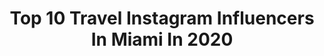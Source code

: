 ---
title: Top 10 Travel Instagram Influencers In Miami In 2020
description: >-
  Find top travel Instagram influencers in Miami in 2020. Most popular hashtags: #miami #travel #florida #beach.
platform: Instagram
hits: 661
text_top: Discover the best Instagram accounts on inBeat.
text_bottom: Our search engine holds 661 Instagram influencers like this in Miami, United States for you to pitch.
profiles:
  - username: "kimmilori"
    fullname: >-
      Kimmi Lori
    bio: >-
      🇲🇽ℝ𝕖𝕘𝕚𝕒-𝔸𝕞𝕖𝕣𝕚𝕔𝕒𝕟🇺🇸 Houston, Tx Founder: Lori Moto @thebikerlook
    location: "United States"
    followers: 2423
    engagement: 729
    commentsToLikes: 0.073860
    id: ckaoyrakkiq5o0i78psrwh6o8
    verified: false
    hashtags: "#travel, #miamibeach, #houston, #htown"
  - username: "activitymonster"
    fullname: >-
      Beril ♥️ Travel & Fashion
    bio: >-
      📍Miami 🦩 🤩 Featured in @earthpix , @travelandleisure, @forbestravelguide 🏖 My feature account: @roamflorida 📩 activitymonster@yahoo.com
    location: "United States"
    followers: 229221
    engagement: 340
    commentsToLikes: 0.062706
    id: ck0u7pqny5evt0i199qwvreo9
    verified: false
    hashtags: "#hotels, #visitflorida, #lovefl, #roamflorida"
  - username: "gladyscarredeguas"
    fullname: >-
      Gladys Carredeguas
    bio: >-
      Law Student 1Ls ⚖️ Follow my other account @the_lawtina Cuban 🇨🇺 Miss Grand Cuba 2018 👑 Communications Major 🖋🎙 To Collab Email me 📧
    location: "United States"
    followers: 28966
    engagement: 254
    commentsToLikes: 0.049645
    id: ck5cbawhif2ju0i115dg6ve8f
    verified: false
    hashtags: "#ootd, #beach, #koalachallenge, #travel"
  - username: "remrodphotography"
    fullname: >-
      Remrod
    bio: >-
      Positive💡Thinking #CAMERAMAN 📸🎬 #CRYPTOINVESTOR 💱 #LOA 💎 #entrepreneur #fintech
    location: "United States"
    followers: 39594
    engagement: 130
    commentsToLikes: 0.054449
    id: ck5c0xevxu19c0i11mbs8hb7t
    verified: false
    hashtags: "#remrod, #instagood, #beach, #travelphotography"
  - username: "captmattbudd"
    fullname: >-
      Capt. Matt Budd
    bio: >-
      2nd Generation Master Captain & Fishing Guide. www.jupiterfishingacademy.com
    location: "United States"
    followers: 21959
    engagement: 323
    commentsToLikes: 0.025506
    id: ck0txn7bbjq0p0i19muyip726
    verified: false
    hashtags: "#fish, #robalo, #commercialfishing, #westpalmbeach"
  - username: "michellroxana"
    fullname: >-
      Michell💛Roxana
    bio: >-
      ⚜️Mejor Rostro ⚜️Miss Social Media ⚜️Miss Earth 🇻🇪 ‘19 👑🌍
    location: "United States"
    followers: 345345
    engagement: 328
    commentsToLikes: 0.012977
    id: ck5c6nerh5sy10i11h57upv65
    verified: false
    hashtags: "#travelmexico, #travelmiami, #mexico, #miamilifestyle"
  - username: "farenaimee"
    fullname: >-
      Faren Aimeé
    bio: >-
      Int’l Published Model | Pageant Queen Miss Bikini US ‘17-‘18 | Miss NW DC For America ‘20| Scholar | Multi-Sport Athlete| Philanthropist | FAMU🐍
    location: "United States"
    followers: 9642
    engagement: 406
    commentsToLikes: 0.053925
    id: ck0vxabsdxxzj0i197b5tlkbk
    verified: false
    hashtags: "#model, #published, #skin, #skincare"
  - username: "visuals.by.luis"
    fullname: >-
      MIAMI Visuals
    bio: >-
      🌎 #MIAMI 📷 #SonyA7III | #iPhoneXR 🎥 #DJIMavicPro2 #Cityscapes | #Architecture | #Travel
    location: "United States"
    followers: 15523
    engagement: 795
    commentsToLikes: 0.033360
    id: ck0tznomar1zb0i19158b80wk
    verified: false
    hashtags: "#foundinmiami, #miamilove, #downtownmiami, #miamifun"
  - username: "irene__diaz"
    fullname: >-
      I r e n e   D í a z
    bio: >-
      🎓 Periodismo & Co.Audiovisual 🏆 Emmy nomination / AP winner 💼 Americatevé 🎥 reportera 📍Miami 🐉+🦂
    location: "United States"
    followers: 45519
    engagement: 211
    commentsToLikes: 0.051568
    id: ck6u1c88jkvh70j71zqcqgg2y
    verified: false
    hashtags: "#musicnews, #entrevista, #miamilife, #atodocolor"
  - username: "lifemiamibeach"
    fullname: >-
      Miami Beach Life
    bio: >-
      The official Instagram of Life Miami Beach. Global community page for Miami Beach, and the greater Miami area. #LifeMiamiBeach
    location: "United States"
    followers: 107823
    engagement: 426
    commentsToLikes: 0.028109
    id: ck0uak2xvcgvn0i19np2s9rvs
    verified: false
    hashtags: "#miamiweather, #lifemiamibeach, #blueskies, #northmiamibeach"
---